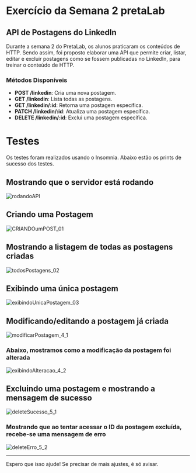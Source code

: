 
# Exercício da Semana 2 pretaLab
## API de Postagens do LinkedIn

Durante a semana 2 do PretaLab, os alunos praticaram os conteúdos de HTTP. Sendo assim, foi proposto elaborar uma API que permite criar, listar, editar e excluir postagens como se fossem publicadas no LinkedIn, para treinar o conteúdo de HTTP.

### Métodos Disponíveis

- **POST /linkedin**: Cria uma nova postagem.
- **GET /linkedin**: Lista todas as postagens.
- **GET /linkedin/:id**: Retorna uma postagem específica.
- **PATCH /linkedin/:id**: Atualiza uma postagem específica.
- **DELETE /linkedin/:id**: Exclui uma postagem específica.

# Testes

Os testes foram realizados usando o Insomnia. Abaixo estão os prints de sucesso dos testes.

## Mostrando que o servidor está rodando 
![rodandoAPI](https://github.com/user-attachments/assets/d8a48a43-f197-4fd8-a82b-55cc77c762b0)

## Criando uma Postagem
![CRIANDOumPOST_01](https://github.com/user-attachments/assets/00e587f5-8630-40ad-bc53-0ee15f6c1e37)

## Mostrando a listagem de todas as postagens criadas
![todosPostagens_02](https://github.com/user-attachments/assets/971114f2-4079-47c3-acf9-95e47cf24415)

## Exibindo uma única postagem
![exibindoUnicaPostagem_03](https://github.com/user-attachments/assets/4af5ceb4-1166-44c2-a1c4-9aa36b88b1d7)

## Modificando/editando a postagem já criada
![modificarPostagem_4_1](https://github.com/user-attachments/assets/94823ec9-cc8f-4207-88be-587f8f22188a)

### Abaixo, mostramos como a modificação da postagem foi alterada
![exibindoAlteracao_4_2](https://github.com/user-attachments/assets/b0364024-b2b1-45a1-a43c-58b023051ab9)

## Excluindo uma postagem e mostrando a mensagem de sucesso
![deleteSucesso_5_1](https://github.com/user-attachments/assets/c23f73d8-2142-4452-9e93-f8433482c208)

### Mostrando que ao tentar acessar o ID da postagem excluída, recebe-se uma mensagem de erro
![deleteErro_5_2](https://github.com/user-attachments/assets/81ddb9fa-6923-44cf-a7c4-d80cdb4dd498)

---

Espero que isso ajude! Se precisar de mais ajustes, é só avisar.
